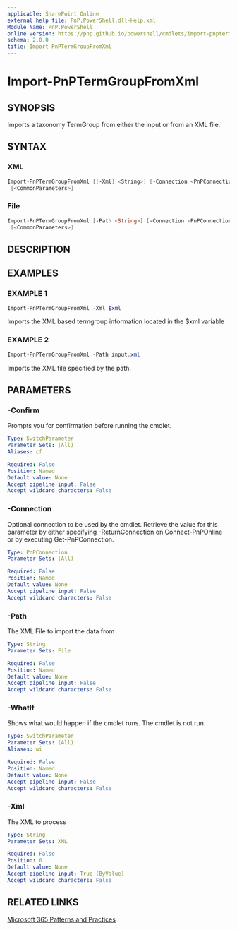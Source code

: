 ```yaml
---
applicable: SharePoint Online
external help file: PnP.PowerShell.dll-Help.xml
Module Name: PnP.PowerShell
online version: https://pnp.github.io/powershell/cmdlets/import-pnptermgroupfromxml
schema: 2.0.0
title: Import-PnPTermGroupFromXml
---
```


# Import-PnPTermGroupFromXml

## SYNOPSIS
Imports a taxonomy TermGroup from either the input or from an XML file.

## SYNTAX

### XML
```powershell
Import-PnPTermGroupFromXml [[-Xml] <String>] [-Connection <PnPConnection>]  
 [<CommonParameters>]
```

### File
```powershell
Import-PnPTermGroupFromXml [-Path <String>] [-Connection <PnPConnection>]  
 [<CommonParameters>]
```

## DESCRIPTION

## EXAMPLES

### EXAMPLE 1
```powershell
Import-PnPTermGroupFromXml -Xml $xml
```

Imports the XML based termgroup information located in the $xml variable

### EXAMPLE 2
```powershell
Import-PnPTermGroupFromXml -Path input.xml
```

Imports the XML file specified by the path.

## PARAMETERS

### -Confirm
Prompts you for confirmation before running the cmdlet.

```yaml
Type: SwitchParameter
Parameter Sets: (All)
Aliases: cf

Required: False
Position: Named
Default value: None
Accept pipeline input: False
Accept wildcard characters: False
```

### -Connection
Optional connection to be used by the cmdlet. Retrieve the value for this parameter by either specifying -ReturnConnection on Connect-PnPOnline or by executing Get-PnPConnection.

```yaml
Type: PnPConnection
Parameter Sets: (All)

Required: False
Position: Named
Default value: None
Accept pipeline input: False
Accept wildcard characters: False
```

### -Path
The XML File to import the data from

```yaml
Type: String
Parameter Sets: File

Required: False
Position: Named
Default value: None
Accept pipeline input: False
Accept wildcard characters: False
```

### -WhatIf
Shows what would happen if the cmdlet runs. The cmdlet is not run.

```yaml
Type: SwitchParameter
Parameter Sets: (All)
Aliases: wi

Required: False
Position: Named
Default value: None
Accept pipeline input: False
Accept wildcard characters: False
```

### -Xml
The XML to process

```yaml
Type: String
Parameter Sets: XML

Required: False
Position: 0
Default value: None
Accept pipeline input: True (ByValue)
Accept wildcard characters: False
```

## RELATED LINKS

[Microsoft 365 Patterns and Practices](https://aka.ms/m365pnp)